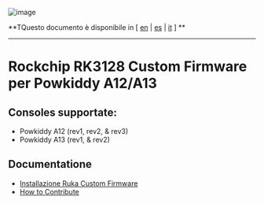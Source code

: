 ![image](https://user-images.githubusercontent.com/67930710/117461690-22bc2e80-af4e-11eb-8ac5-240f600ebe39.png)

**TQuesto documento è disponibile in [ [en](README.md) | [es](README_ESs.md) | [it](README_IT.md) ] **

---

# Rockchip RK3128 Custom Firmware per Powkiddy A12/A13

## Consoles supportate:

* Powkiddy A12 (rev1, rev2, & rev3)
* Powkiddy A13 (rev1, & rev2)

## Documentatione

* [Installazione Ruka Custom Firmware](install_it.md)
* [How to Contribute](CONTRIBUTING.md)
